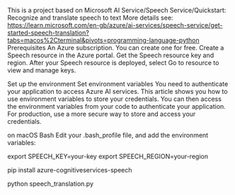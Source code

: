 This is a project based on Microsoft AI Service/Speech Service/Quickstart: Recognize and translate speech to text
More details see: https://learn.microsoft.com/en-gb/azure/ai-services/speech-service/get-started-speech-translation?tabs=macos%2Cterminal&pivots=programming-language-python
Prerequisites
An Azure subscription. You can create one for free.
Create a Speech resource in the Azure portal.
Get the Speech resource key and region. After your Speech resource is deployed, select Go to resource to view and manage keys.

Set up the environment
Set environment variables
You need to authenticate your application to access Azure AI services. This article shows you how to use environment variables to store your credentials. You can then access the environment variables from your code to authenticate your application. For production, use a more secure way to store and access your credentials.

on macOS
Bash
Edit your .bash_profile file, and add the environment variables:

export SPEECH_KEY=your-key
export SPEECH_REGION=your-region

pip install azure-cognitiveservices-speech

python speech_translation.py
